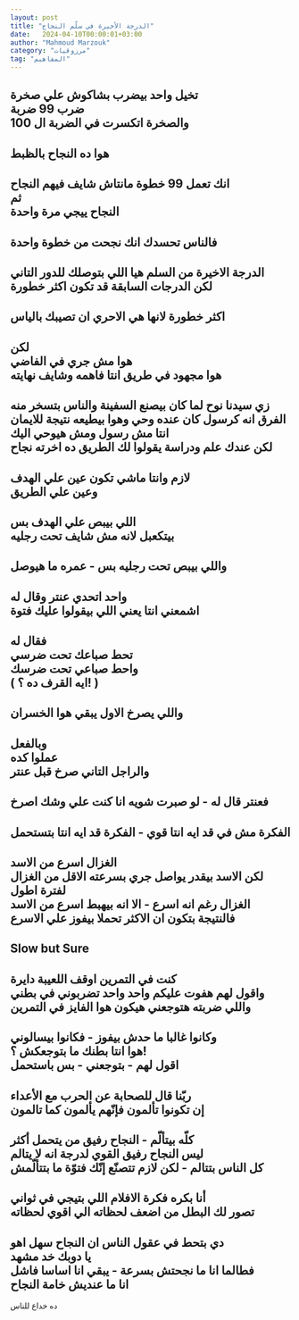 ```yaml
---
layout: post
title: "الدرجة الأخيرة في سلّم النجاح"
date:   2024-04-10T00:00:01+03:00
author: "Mahmoud Marzouk"
category: "مرزوقيات"
tag: "المفاهيم"
---
```



تخيل واحد بيضرب بشاكوش علي صخرة  
ضرب 99 ضربة  
والصخرة اتكسرت في الضربة ال 100  
-  
هوا ده النجاح بالظبط  
-  
انك تعمل 99 خطوة مانتاش شايف فيهم النجاح  
ثم  
النجاح ييجي مرة واحدة  
-  
فالناس تحسدك انك نجحت من خطوة واحدة  
-  
الدرجة الاخيرة من السلم هيا اللي بتوصلك للدور
التاني  
لكن الدرجات السابقة قد تكون اكثر خطورة  
-  
اكثر خطورة لانها هي الاحري ان تصيبك بالياس  
-  
لكن  
هوا مش جري في الفاضي  
هوا مجهود في طريق انتا فاهمه وشايف نهايته  
-  
زي سيدنا نوح لما كان بيصنع السفينة والناس بتسخر
منه  
الفرق انه كرسول كان عنده وحي وهوا بيطيعه نتيجة
للايمان  
انتا مش رسول ومش هيوحي اليك  
لكن عندك علم ودراسة يقولوا لك الطريق ده اخرته
نجاح  
-  
لازم وانتا ماشي تكون عين علي الهدف  
وعين علي الطريق  
-  
اللي بيبص علي الهدف بس  
بيتكعبل لانه مش شايف تحت رجليه  
-  
واللي بيبص تحت رجليه بس - عمره ما هيوصل  
-  
واحد اتحدي عنتر وقال له  
اشمعني انتا يعني اللي بيقولوا عليك فتوة  
-  
فقال له  
تحط صباعك تحت ضرسي  
واحط صباعي تحت ضرسك  
( ايه القرف ده ؟! )  
-  
واللي يصرخ الاول يبقي هوا الخسران  
-  
وبالفعل  
عملوا كده  
والراجل التاني صرخ قبل عنتر  
-  
فعنتر قال له - لو صبرت شويه انا كنت علي وشك
اصرخ  
-  
الفكرة مش في قد ايه انتا قوي - الفكرة قد ايه انتا
بتستحمل  
-  
الغزال اسرع من الاسد  
لكن الاسد بيقدر يواصل جري بسرعته الاقل من الغزال لفترة
اطول  
الغزال رغم انه اسرع - الا انه بيهبط اسرع من
الاسد  
فالنتيجة بتكون ان الاكثر تحملا بيفوز علي الاسرع  
-  
Slow but Sure  
-  
كنت في التمرين اوقف اللعيبة دايرة  
واقول لهم هفوت عليكم واحد واحد تضربوني في بطني  
واللي ضربته هتوجعني هيكون هوا الفايز في التمرين  
-  
وكانوا غالبا ما حدش بيفوز - فكانوا بيسالوني  
هوا انتا بطنك ما بتوجعكش ؟!  
اقول لهم - بتوجعني - بس باستحمل  
-  
ربّنا قال للصحابة عن الحرب مع الأعداء  
إن تكونوا تألمون فإنّهم يألمون كما تالمون  
-  
كلّه بيتألّم - النجاح رفيق من يتحمل أكثر  
ليس النجاح رفيق القوي لدرجة انه لا يتالم  
كل الناس بتتالم - لكن لازم تتصنّع إنّك فتوّة ما
بتتألّمش  
-  
أنا بكره فكرة الافلام اللي بتيجي في ثواني  
تصور لك البطل من اضعف لحظاته الي اقوي لحظاته  
-  
دي بتحط في عقول الناس ان النجاح سهل اهو  
يا دوبك خد مشهد  
فطالما انا ما نجحتش بسرعة - يبقي انا اساسا فاشل  
انا ما عنديش خامة النجاح  
-  
ده خداع للناس

